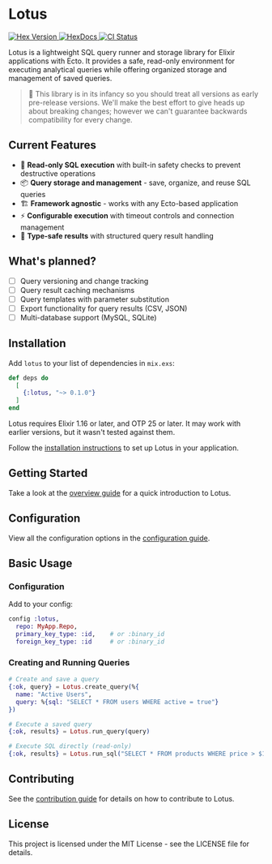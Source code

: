 # Lotus
<p>
  <a href="https://hex.pm/packages/lotus">
    <img alt="Hex Version" src="https://img.shields.io/hexpm/v/lotus.svg">
  </a>
  <a href="https://hexdocs.pm/lotus">
    <img src="https://img.shields.io/badge/docs-hexdocs-blue" alt="HexDocs">
  </a>
  <a href="https://github.com/typhoonworks/lotus/actions">
    <img alt="CI Status" src="https://github.com/typhoonworks/lotus/workflows/ci/badge.svg">
  </a>
</p>

Lotus is a lightweight SQL query runner and storage library for Elixir applications with Ecto. It provides a safe, read-only environment for executing analytical queries while offering organized storage and management of saved queries.

>🚧 This library is in its infancy so you should treat all versions as early pre-release versions. We'll make the best effort to give heads up about breaking changes; however we can't guarantee backwards compatibility for every change.

## Current Features
- 🔐 **Read-only SQL execution** with built-in safety checks to prevent destructive operations
- 📦 **Query storage and management** - save, organize, and reuse SQL queries
- 🏗️ **Framework agnostic** - works with any Ecto-based application
- ⚡ **Configurable execution** with timeout controls and connection management
- 🎯 **Type-safe results** with structured query result handling

## What's planned?
- [ ] Query versioning and change tracking
- [ ] Query result caching mechanisms
- [ ] Query templates with parameter substitution
- [ ] Export functionality for query results (CSV, JSON)
- [ ] Multi-database support (MySQL, SQLite)

## Installation
Add `lotus` to your list of dependencies in `mix.exs`:

```elixir
def deps do
  [
    {:lotus, "~> 0.1.0"}
  ]
end
```

Lotus requires Elixir 1.16 or later, and OTP 25 or later. It may work with earlier versions, but it wasn't tested against them.

Follow the [installation instructions](guides/installation.md) to set up Lotus in your application.

## Getting Started
Take a look at the [overview guide](guides/overview.md) for a quick introduction to Lotus.

## Configuration
View all the configuration options in the [configuration guide](guides/configuration.md).

## Basic Usage

### Configuration
Add to your config:

```elixir
config :lotus,
  repo: MyApp.Repo,
  primary_key_type: :id,    # or :binary_id
  foreign_key_type: :id     # or :binary_id
```

### Creating and Running Queries

```elixir
# Create and save a query
{:ok, query} = Lotus.create_query(%{
  name: "Active Users",
  query: %{sql: "SELECT * FROM users WHERE active = true"}
})

# Execute a saved query
{:ok, results} = Lotus.run_query(query)

# Execute SQL directly (read-only)
{:ok, results} = Lotus.run_sql("SELECT * FROM products WHERE price > $1", [100])
```

## Contributing
See the [contribution guide](guides/contributing.md) for details on how to contribute to Lotus.

## License
This project is licensed under the MIT License - see the LICENSE file for details.
